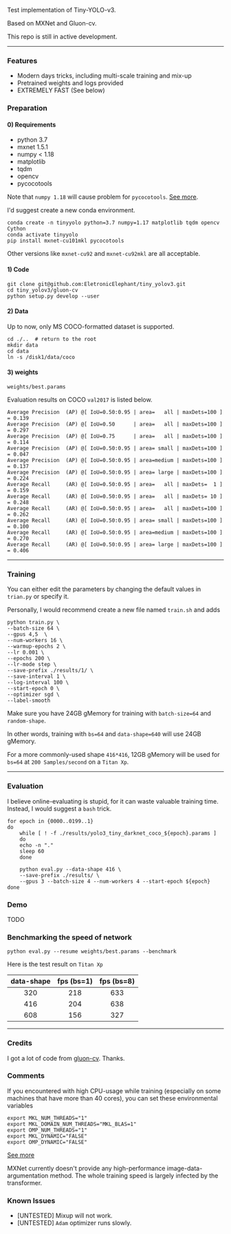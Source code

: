 Test implementation of Tiny-YOLO-v3. 

Based on MXNet and Gluon-cv.

This repo is still in active development.

---

### Features
- Modern days tricks, including multi-scale training and mix-up
- Pretrained weights and logs provided
- EXTREMELY FAST (See below)

### Preparation

#### 0) Requirements
- python 3.7
- mxnet 1.5.1
- numpy < 1.18
- matplotlib
- tqdm
- opencv
- pycocotools

Note that `numpy 1.18` will cause problem for `pycocotools`.
[See more](https://github.com/xingyizhou/CenterNet/issues/547).

I'd suggest create a new conda environment.

```
conda create -n tinyyolo python=3.7 numpy=1.17 matplotlib tqdm opencv Cython
conda activate tinyyolo
pip install mxnet-cu101mkl pycocotools
```

Other versions like `mxnet-cu92` and `mxnet-cu92mkl` are all acceptable.

#### 1) Code
```
git clone git@github.com:EletronicElephant/tiny_yolov3.git
cd tiny_yolov3/gluon-cv
python setup.py develop --user
```

#### 2) Data
Up to now, only MS COCO-formatted dataset is supported.
```
cd ./..  # return to the root
mkdir data
cd data
ln -s /disk1/data/coco
```

#### 3) weights
`weights/best.params`

Evaluation results on COCO `val2017` is listed below.

```
Average Precision  (AP) @[ IoU=0.50:0.95 | area=   all | maxDets=100 ] = 0.139
Average Precision  (AP) @[ IoU=0.50      | area=   all | maxDets=100 ] = 0.297
Average Precision  (AP) @[ IoU=0.75      | area=   all | maxDets=100 ] = 0.114
Average Precision  (AP) @[ IoU=0.50:0.95 | area= small | maxDets=100 ] = 0.047
Average Precision  (AP) @[ IoU=0.50:0.95 | area=medium | maxDets=100 ] = 0.137
Average Precision  (AP) @[ IoU=0.50:0.95 | area= large | maxDets=100 ] = 0.224
Average Recall     (AR) @[ IoU=0.50:0.95 | area=   all | maxDets=  1 ] = 0.159
Average Recall     (AR) @[ IoU=0.50:0.95 | area=   all | maxDets= 10 ] = 0.248
Average Recall     (AR) @[ IoU=0.50:0.95 | area=   all | maxDets=100 ] = 0.262
Average Recall     (AR) @[ IoU=0.50:0.95 | area= small | maxDets=100 ] = 0.100
Average Recall     (AR) @[ IoU=0.50:0.95 | area=medium | maxDets=100 ] = 0.270
Average Recall     (AR) @[ IoU=0.50:0.95 | area= large | maxDets=100 ] = 0.406
```

---

### Training
You can either edit the parameters by changing the default values in `trian.py` or specify it.

Personally, I would recommend create a new file named `train.sh` and adds

```
python train.py \
--batch-size 64 \
--gpus 4,5  \
--num-workers 16 \
--warmup-epochs 2 \
--lr 0.001 \
--epochs 200 \
--lr-mode step \
--save-prefix ./results/1/ \
--save-interval 1 \
--log-interval 100 \
--start-epoch 0 \
--optimizer sgd \
--label-smooth 
```

Make sure you have 24GB gMemory for training with `batch-size=64` and `random-shape`.

In other words, training with `bs=64` and `data-shape=640` will use 24GB gMemory.

For a more commonly-used shape `416*416`, 12GB gMemory will be used for `bs=64` at `200 Samples/second` on a `Titan Xp`.

---

### Evaluation
I believe online-evaluating is stupid, for it can waste valuable training time.
Instead, I would suggest a `bash` trick.
```                                                                    
for epoch in {0000..0199..1}
do
    while [ ! -f ./results/yolo3_tiny_darknet_coco_${epoch}.params ]
    do
    echo -n "."
    sleep 60
    done

    python eval.py --data-shape 416 \
    --save-prefix ./results/ \
    --gpus 3 --batch-size 4 --num-workers 4 --start-epoch ${epoch} 
done           
```

### Demo
TODO

### Benchmarking the speed of network
`python eval.py --resume weights/best.params --benchmark`

Here is the test result on `Titan Xp`

| data-shape |   fps (bs=1) |fps (bs=8)
|:----------:|:------:|:------:|
| 320        |   218  |633|
|416|204|638|
|608|156|327|

---

### Credits
I got a lot of code from [gluon-cv](https://github.com/dmlc/gluon-cv.git). Thanks.

### Comments
If you encountered with high CPU-usage while training (especially on some machines that have more than 40 cores), you can set these environmental variables
```
export MKL_NUM_THREADS="1"
export MKL_DOMAIN_NUM_THREADS="MKL_BLAS=1"
export OMP_NUM_THREADS="1"
export MKL_DYNAMIC="FALSE"
export OMP_DYNAMIC="FALSE"
```
[See more](http://www.diracprogram.org/doc/release-12/installation/mkl.html)

MXNet currently doesn't provide any high-performance image-data-argumentation method. The whole training speed is largely infected by the transformer.

### Known Issues

- [UNTESTED] Mixup will not work.
- [UNTESTED] `Adam` optimizer runs slowly.
